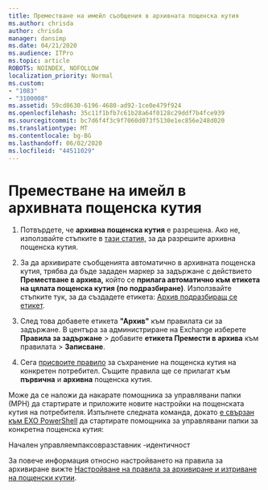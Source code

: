 ```yaml
---
title: Преместване на имейл съобщения в архивната пощенска кутия
ms.author: chrisda
author: chrisda
manager: dansimp
ms.date: 04/21/2020
ms.audience: ITPro
ms.topic: article
ROBOTS: NOINDEX, NOFOLLOW
localization_priority: Normal
ms.custom:
- "1083"
- "3100008"
ms.assetid: 59cd8630-6196-4680-ad92-1ce0e479f924
ms.openlocfilehash: 35c11f1bfb7c61b28a64f0128c29ddf7b4fce939
ms.sourcegitcommit: bc7d6f4f3c9f7060d073f5130e1ec856e248d020
ms.translationtype: MT
ms.contentlocale: bg-BG
ms.lasthandoff: 06/02/2020
ms.locfileid: "44511029"
---
```

# <a name="move-email-to-the-archive-mailbox"></a>Преместване на имейл в архивната пощенска кутия

1. Потвърдете, че **архивна пощенска кутия** е разрешена. Ако не, използвайте стъпките в [тази статия,](https://docs.microsoft.com/microsoft-365/compliance/enable-archive-mailboxes) за да разрешите архивна пощенска кутия.

2. За да архивирате съобщенията автоматично в архивната пощенска кутия, трябва да бъде зададен маркер за задържане с действието **Преместване в архива,** който се **прилага автоматично към етикета на цялата пощенска кутия (по подразбиране)**. Използвайте стъпките тук, за да създадете етикета: [Архив подразбиращ се етикет](https://docs.microsoft.com/microsoft-365/compliance/set-up-an-archive-and-deletion-policy-for-mailboxes#create-a-custom-archive-default-policy-tag).

3. След това добавете етикета **"Архив"** към правилата си за задържане. В центъра за администриране на Exchange изберете **Правила за задържане** > добавите **етикета Премести в архива** към правилата > **Записване**.

4. Сега [присвоите правило](https://docs.microsoft.com/exchange/security-and-compliance/messaging-records-management/apply-retention-policy) за съхранение на пощенска кутия на конкретен потребител. Същите правила ще се прилагат към **първична** и **архивна** пощенска кутия.

Може да се наложи да накарате помощника за управлявани папки (МРН) да стартирате и приложите новите настройки на пощенската кутия на потребителя. Изпълнете следната команда, докато [е свързан към EXO PowerShell](https://docs.microsoft.com/powershell/exchange/exchange-online/connect-to-exchange-online-powershell/connect-to-exchange-online-powershell?view=exchange-ps) да стартирате помощника за управлявани папки за конкретна пощенска кутия:
  
Начален управляемпаксовразставник -идентичност<name of the mailbox>

За повече информация относно настройването на правила за архивиране вижте [Настройване на правила за архивиране и изтриване на пощенски кутии](https://docs.microsoft.com/microsoft-365/compliance/set-up-an-archive-and-deletion-policy-for-mailboxes#step-1-enable-archive-mailboxes-for-users).
  